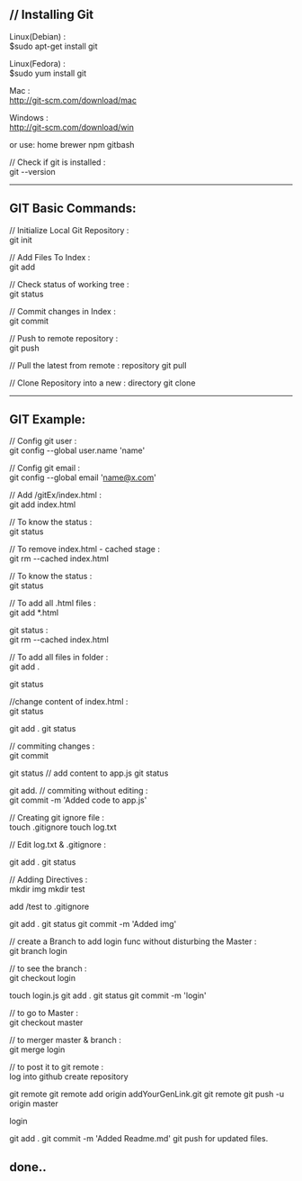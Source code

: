 
// Installing Git
----------------------------------------------------------------

 Linux(Debian) :    
 $sudo apt-get install git

 Linux(Fedora) :    
 $sudo yum install git

 Mac :   
 http://git-scm.com/download/mac

 Windows :   
 http://git-scm.com/download/win

or use:
home brewer
npm
gitbash

// Check if git is installed :   
git --version

-----------------------------------------------------------------


GIT Basic Commands:
-----------------------------------------------------------------
// Initialize Local Git Repository :   
git init

// Add Files To Index :   
git add <file>

// Check status of working tree :   
git status

 // Commit changes in Index :   
 git commit

 // Push to remote repository :   
 git push

 // Pull the latest from remote  :   repository
 git pull

 // Clone Repository into a new  :   directory
 git clone

 ---------------------------------------------------------------


 GIT Example:
 ---------------------------------------------------------------
 // Config git user :    
 git config --global user.name 'name'

 // Config git email :   
 git config --global email 'name@x.com'

 // Add /gitEx/index.html :   
 git add index.html

 // To know the status :   
 git status

 // To remove index.html - cached stage :   
 git rm --cached index.html

 // To know the status :   
 git status

 // To add all .html files :   
 git add *.html

git status :   
git rm --cached index.html
 
// To add all files in folder :   
git add .

git status

//change content of index.html :   
git status

git add .
git status

// commiting changes :   
git commit

git status
// add content to app.js
git status

git add.
// commiting without editing :   
git commit -m 'Added code to app.js'

// Creating git ignore file :   
touch .gitignore
touch log.txt

// Edit log.txt & .gitignore :   

git add .
git status

// Adding Directives :   
mkdir img
mkdir test

add /test to .gitignore

git add .
git status
git commit -m 'Added img'

// create a Branch to add login func without disturbing the Master :   
git branch login

// to see the branch :   
git checkout login

touch login.js
git add .
git status
git commit -m 'login'

// to go to Master :   
git checkout master

// to merger master & branch :   
git merge login

// to post it to git remote :   
log into github
create repository

git remote
git remote add origin addYourGenLink.git
git remote
git push -u origin master

login

git add .
git commit -m 'Added Readme.md'
git push for updated files.

done..
--------------------------